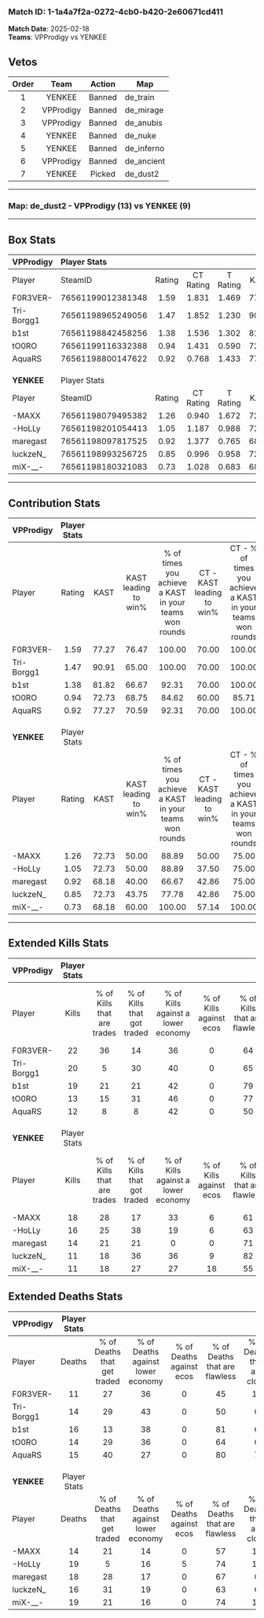 ### Match ID: 1-1a4a7f2a-0272-4cb0-b420-2e60671cd411  
**Match Date**: 2025-02-18  
**Teams**: VPProdigy vs YENKEE  

## Vetos  

| Order | Team | Action | Map |
| :---: | :--: | :----: | --- |
| 1 | YENKEE | Banned | de_train |
| 2 | VPProdigy | Banned | de_mirage |
| 3 | VPProdigy | Banned | de_anubis |
| 4 | YENKEE | Banned | de_nuke |
| 5 | YENKEE | Banned | de_inferno |
| 6 | VPProdigy | Banned | de_ancient |
| 7 | YENKEE | Picked | de_dust2 |

---  

### **Map**: de_dust2 - VPProdigy (13) vs YENKEE (9)  
---  

## Box Stats  

| **VPProdigy** | Player Stats      |        |           |          |       |       |       |         |        |      |     |
| :- | :- | :-: | :-: | :-: | :-: | :-: | :-: | :-: | :-: | :-: | :-: |
| Player        | SteamID           | Rating | CT Rating | T Rating | KAST  |  ADR  | Kills | Assists | Deaths | K/D  | HS% |
| F0R3VER-      | 76561199012381348 |  1.59  |   1.831   |  1.469   | 77.27 | 108.6 |  22   |    5    |   11   | 2.00 | 68  |
| Tri-Borgg1    | 76561198965249056 |  1.47  |   1.852   |  1.230   | 90.91 | 85.1  |  20   |    6    |   14   | 1.43 | 50  |
| b1st          | 76561198842458256 |  1.38  |   1.536   |  1.302   | 81.82 | 100.7 |  19   |    8    |   16   | 1.19 | 36  |
| tO0RO         | 76561199116332388 |  0.94  |   1.431   |  0.590   | 72.73 | 50.0  |  13   |    4    |   14   | 0.93 | 61  |
| AquaRS        | 76561198800147622 |  0.92  |   0.768   |  1.433   | 77.27 | 54.5  |  12   |    3    |   15   | 0.80 | 75  |
|               |                   |        |           |          |       |       |       |         |        |      |     |
|               |                   |        |           |          |       |       |       |         |        |      |     |
|               |                   |        |           |          |       |       |       |         |        |      |     |
| **YENKEE**    | Player Stats      |        |           |          |       |       |       |         |        |      |     |
| Player        | SteamID           | Rating | CT Rating | T Rating | KAST  |  ADR  | Kills | Assists | Deaths | K/D  | HS% |
| -MAXX         | 76561198079495382 |  1.26  |   0.940   |  1.672   | 72.73 | 90.2  |  18   |    3    |   14   | 1.29 | 66  |
| -HoLLy        | 76561198201054413 |  1.05  |   1.187   |  0.988   | 72.73 | 88.3  |  16   |    2    |   19   | 0.84 | 81  |
| maregast      | 76561198097817525 |  0.92  |   1.377   |  0.765   | 68.18 | 72.6  |  14   |    3    |   18   | 0.78 | 71  |
| luckzeN_      | 76561198993256725 |  0.85  |   0.996   |  0.958   | 72.73 | 60.9  |  11   |    5    |   16   | 0.69 | 63  |
| miX-__-       | 76561198180321083 |  0.73  |   1.028   |  0.683   | 68.18 | 57.9  |  11   |    3    |   19   | 0.58 | 36  |
---  

## Contribution Stats  

| **VPProdigy** | Player Stats |       |                      |                                                        |                           |                                                             |                          |                                                            |
| :- | :-: | :-: | :-: | :-: | :-: | :-: | :-: | :-: |
| Player        |    Rating    | KAST  | KAST leading to win% | % of times you achieve a KAST in your teams won rounds | CT - KAST leading to win% | CT - % of times you achieve a KAST in your teams won rounds | T - KAST leading to win% | T - % of times you achieve a KAST in your teams won rounds |
| F0R3VER-      |     1.59     | 77.27 |        76.47         |                         100.00                         |           70.00           |                           100.00                            |          85.71           |                           100.00                           |
| Tri-Borgg1    |     1.47     | 90.91 |        65.00         |                         100.00                         |           70.00           |                           100.00                            |          60.00           |                           100.00                           |
| b1st          |     1.38     | 81.82 |        66.67         |                         92.31                          |           70.00           |                           100.00                            |          62.50           |                           83.33                            |
| tO0RO         |     0.94     | 72.73 |        68.75         |                         84.62                          |           60.00           |                            85.71                            |          83.33           |                           83.33                            |
| AquaRS        |     0.92     | 77.27 |        70.59         |                         92.31                          |           70.00           |                           100.00                            |          71.43           |                           83.33                            |
|               |              |       |                      |                                                        |                           |                                                             |                          |                                                            |
|               |              |       |                      |                                                        |                           |                                                             |                          |                                                            |
|               |              |       |                      |                                                        |                           |                                                             |                          |                                                            |
| **YENKEE**    | Player Stats |       |                      |                                                        |                           |                                                             |                          |                                                            |
| Player        |    Rating    | KAST  | KAST leading to win% | % of times you achieve a KAST in your teams won rounds | CT - KAST leading to win% | CT - % of times you achieve a KAST in your teams won rounds | T - KAST leading to win% | T - % of times you achieve a KAST in your teams won rounds |
| -MAXX         |     1.26     | 72.73 |        50.00         |                         88.89                          |           50.00           |                            75.00                            |          50.00           |                           100.00                           |
| -HoLLy        |     1.05     | 72.73 |        50.00         |                         88.89                          |           37.50           |                            75.00                            |          62.50           |                           100.00                           |
| maregast      |     0.92     | 68.18 |        40.00         |                         66.67                          |           42.86           |                            75.00                            |          37.50           |                           60.00                            |
| luckzeN_      |     0.85     | 72.73 |        43.75         |                         77.78                          |           42.86           |                            75.00                            |          44.44           |                           80.00                            |
| miX-__-       |     0.73     | 68.18 |        60.00         |                         100.00                         |           57.14           |                           100.00                            |          62.50           |                           100.00                           |
---  

## Extended Kills Stats  

| **VPProdigy** | Player Stats |                            |                            |                                    |                         |                              |                                 |                                       |                    |           |
| :- | :-: | :-: | :-: | :-: | :-: | :-: | :-: | :-: | :-: | :-: |
| Player        |    Kills     | % of Kills that are trades | % of Kills that got traded | % of Kills against a lower economy | % of Kills against ecos | % of Kills that are flawless | % of Kills that are close duels | % of Kills that are assisted by flash | Pistol Round Kills | AWP Kills |
| F0R3VER-      |      22      |             36             |             14             |                 36                 |            0            |              64              |                9                |                   5                   |         3          |     4     |
| Tri-Borgg1    |      20      |             5              |             30             |                 40                 |            0            |              65              |               15                |                   0                   |         2          |     2     |
| b1st          |      19      |             21             |             21             |                 42                 |            0            |              79              |                0                |                   5                   |         10         |     1     |
| tO0RO         |      13      |             15             |             31             |                 46                 |            0            |              77              |                8                |                   0                   |         0          |     2     |
| AquaRS        |      12      |             8              |             8              |                 42                 |            0            |              50              |                8                |                   0                   |         0          |     1     |
|               |              |                            |                            |                                    |                         |                              |                                 |                                       |                    |           |
|               |              |                            |                            |                                    |                         |                              |                                 |                                       |                    |           |
|               |              |                            |                            |                                    |                         |                              |                                 |                                       |                    |           |
| **YENKEE**    | Player Stats |                            |                            |                                    |                         |                              |                                 |                                       |                    |           |
| Player        |    Kills     | % of Kills that are trades | % of Kills that got traded | % of Kills against a lower economy | % of Kills against ecos | % of Kills that are flawless | % of Kills that are close duels | % of Kills that are assisted by flash | Pistol Round Kills | AWP Kills |
| -MAXX         |      18      |             28             |             17             |                 33                 |            6            |              61              |                0                |                   0                   |         0          |     0     |
| -HoLLy        |      16      |             25             |             38             |                 19                 |            6            |              63              |               13                |                   0                   |         0          |     1     |
| maregast      |      14      |             21             |             21             |                 0                  |            0            |              71              |                7                |                   7                   |         0          |     2     |
| luckzeN_      |      11      |             18             |             36             |                 36                 |            9            |              82              |                0                |                   0                   |         0          |     1     |
| miX-__-       |      11      |             18             |             27             |                 27                 |           18            |              55              |                9                |                   0                   |         4          |     2     |
## Extended Deaths Stats  

| **VPProdigy** | Player Stats |                             |                                   |                          |                               |                            |                           |               |
| :- | :-: | :-: | :-: | :-: | :-: | :-: | :-: | :-: |
| Player        |    Deaths    | % of Deaths that get traded | % of Deaths against lower economy | % of Deaths against ecos | % of Deaths that are flawless | % of Deaths that are close | % of Deaths while blinded | Deaths to AWP |
| F0R3VER-      |      11      |             27              |                36                 |            0             |              45               |             18             |             0             |       1       |
| Tri-Borgg1    |      14      |             29              |                43                 |            0             |              50               |             0              |             0             |       0       |
| b1st          |      16      |             13              |                38                 |            0             |              81               |             6              |             6             |       2       |
| tO0RO         |      14      |             29              |                36                 |            0             |              64               |             0              |             0             |       0       |
| AquaRS        |      15      |             40              |                27                 |            0             |              80               |             7              |             0             |       1       |
|               |              |                             |                                   |                          |                               |                            |                           |               |
|               |              |                             |                                   |                          |                               |                            |                           |               |
|               |              |                             |                                   |                          |                               |                            |                           |               |
| **YENKEE**    | Player Stats |                             |                                   |                          |                               |                            |                           |               |
| Player        |    Deaths    | % of Deaths that get traded | % of Deaths against lower economy | % of Deaths against ecos | % of Deaths that are flawless | % of Deaths that are close | % of Deaths while blinded | Deaths to AWP |
| -MAXX         |      14      |             21              |                14                 |            0             |              57               |             14             |             0             |       3       |
| -HoLLy        |      19      |              5              |                16                 |            5             |              74               |             11             |             0             |       1       |
| maregast      |      18      |             28              |                17                 |            0             |              67               |             0              |             0             |       3       |
| luckzeN_      |      16      |             31              |                19                 |            0             |              63               |             6              |            13             |       3       |
| miX-__-       |      19      |             21              |                16                 |            0             |              74               |             11             |             0             |       5       |
